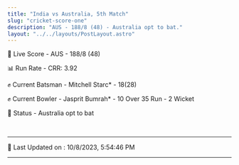 ```yaml
---
title: "India vs Australia, 5th Match"
slug: "cricket-score-one"
description: "AUS - 188/8 (48) - Australia opt to bat."
layout: "../../layouts/PostLayout.astro"
---
```


🔴 Live Score - AUS - 188/8 (48)  

📊 Run Rate - CRR: 3.92  

✊ Current Batsman - Mitchell Starc* - 18(28)  

✊ Current Bowler - Jasprit Bumrah* - 10 Over 35 Run - 2 Wicket  

📑 Status - Australia opt to bat

<br />

***

📝 Last Updated on : 10/8/2023, 5:54:46 PM

***

